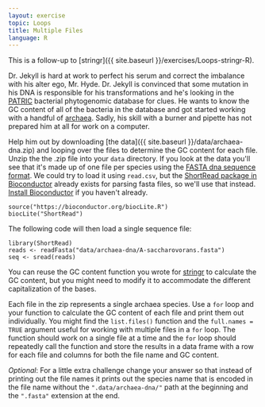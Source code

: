 ```yaml
---
layout: exercise
topic: Loops
title: Multiple Files
language: R
---
```


This is a follow-up to [stringr]({{ site.baseurl }}/exercises/Loops-stringr-R).

Dr. Jekyll is hard at work to perfect his serum and correct the imbalance with 
his alter ego, Mr. Hyde. Dr. Jekyll is convinced that some mutation in his DNA 
is responsible for his transformations and he's looking in the [PATRIC](http://www.patricbrc.org) 
bacterial phytogenomic database for clues. He wants to know the GC content of 
all of the bacteria in the database and got started working with a handful of 
[archaea](https://en.wikipedia.org/wiki/Archaea). Sadly, his skill with a burner and pipette has not prepared him at 
all for work on a computer.

Help him out by downloading [the data]({{ site.baseurl }}/data/archaea-dna.zip)
and looping over the files to determine the GC content for each file. Unzip the
the .zip file into your `data` directory. If you look at the data you'll see
that it's made up of one file per species using the [FASTA dna sequence format](https://en.wikipedia.org/wiki/FASTA_format). We 
could try to load it using `read.csv`, but the [ShortRead package in Bioconductor](http://www.bioconductor.org/packages/release/bioc/html/ShortRead.html)
already exists for parsing fasta files, so we'll use that instead. [Install Bioconductor](http://www.bioconductor.org/install/) if 
you haven't already. 

```
source("https://bioconductor.org/biocLite.R")
biocLite("ShortRead")
```

The following code will then load a single sequence file:

```
library(ShortRead)
reads <- readFasta("data/archaea-dna/A-saccharovorans.fasta")
seq <- sread(reads)
```

You can reuse the GC content function you wrote for
[stringr]({{site.baseurl}}/exercises/Loops-stringr-R) to calculate the GC content, but
you might need to modify it to accommodate the different capitalization of the
bases.

Each file in the zip represents a single archaea species. Use a `for` loop and
your function to calculate the GC content of each file and print them out
individually. You might find the `list.files()` function and the
`full.names = TRUE` argument useful for working with multiple files in a `for`
loop. The function should work on a single file at a time and the `for` loop
should repeatedly call the function and store the results in a data frame with a 
row for each file and columns for both the file name and GC content.

*Optional*: For a little extra challenge change your answer so that instead of
printing out the file names it prints out the species name that is encoded in
the file name without the `".data/archaea-dna/"` path at the beginning and the
`".fasta"` extension at the end.
